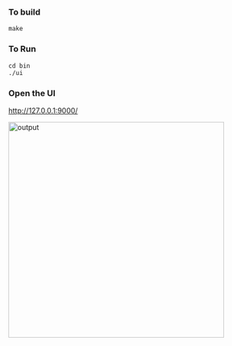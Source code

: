 ### To build

```
make
```

### To Run
```
cd bin
./ui
```

### Open the UI
http://127.0.0.1:9000/

<img width="428" alt="output" src="https://user-images.githubusercontent.com/4629683/208904367-a7d01e30-d4b0-4498-9044-d5b3ac62655b.png">
